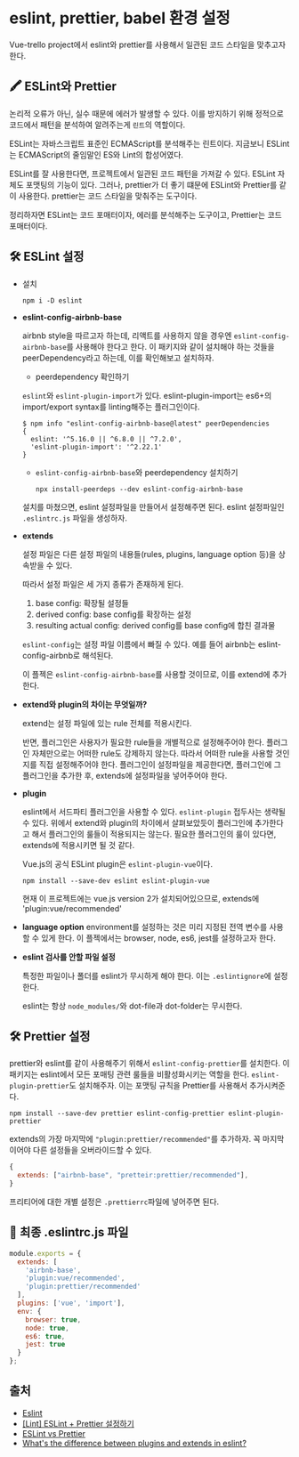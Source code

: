 # eslint, prettier, babel 환경 설정

Vue-trello project에서 eslint와 prettier를 사용해서 일관된 코드 스타일을 맞추고자한다. 

## 🖍 ESLint와 Prettier

논리적 오류가 아닌, 실수 때문에 에러가 발생할 수 있다. 이를 방지하기 위해 정적으로 코드에서 패턴을 분석하여 알려주는게 `린트`의 역할이다. 

ESLint는 자바스크립트 표준인 ECMAScript를 분석해주는 린트이다. 
지금보니 ESLint는 ECMAScript의 줄임말인 ES와 Lint의 합성어였다.

ESLint를 잘 사용한다면, 프로젝트에서 일관된 코드 패턴을 가져갈 수 있다. 
ESLint 자체도 포맷팅의 기능이 있다. 그러나, prettier가 더 좋기 떄문에 ESLint와 Prettier를 같이 사용한다. prettier는 코드 스타일을 맞춰주는 도구이다. 

정리하자면 ESLint는 코드 포매터이자, 에러를 분석해주는 도구이고, Prettier는 코드 포매터이다.


## 🛠 ESLint 설정


- 설치
  ```
  npm i -D eslint 
  ```

- **eslint-config-airbnb-base**

  airbnb style을 따르고자 하는데, 리액트를 사용하지 않을 경우엔 `eslint-config-airbnb-base`를 사용해야 한다고 한다. 
  이 패키지와 같이 설치해야 하는 것들을 peerDependency라고 하는데, 이를 확인해보고 설치하자.

  -  peerdependency 확인하기
  
    `eslint`와 `eslint-plugin-import`가 있다. 
    eslint-plugin-import는 es6+의 import/export syntax를 linting해주는 플러그인이다.

    ```
    $ npm info "eslint-config-airbnb-base@latest" peerDependencies
    {
      eslint: '^5.16.0 || ^6.8.0 || ^7.2.0',
      'eslint-plugin-import': '^2.22.1'
    }
    ```

  - `eslint-config-airbnb-base`와 peerdependency 설치하기
  
    ```
    npx install-peerdeps --dev eslint-config-airbnb-base
    ```

  설치를 마쳤으면, eslint 설정파일을 만들어서 설정해주면 된다.
  eslint 설정파일인 `.eslintrc.js` 파일을 생성하자. 

- **extends**

  설정 파일은 다른 설정 파일의 내용들(rules, plugins, language option 등)을 상속받을 수 있다.

  따라서 설정 파일은 세 가지 종류가 존재하게 된다.

  1. base config: 확장될 설정들
  2. derived config: base config를 확장하는 설정
  3. resulting actual config: derived config를 base config에 합친 결과물
   
  `eslint-config`는 설정 파일 이름에서 빠질 수 있다. 예를 들어 airbnb는 eslint-config-airbnb로 해석된다.

  이 플젝은 `eslint-config-airbnb-base`를 사용할 것이므로, 이를 extend에 추가한다.

- **extend와 plugin의 차이는 무엇일까?**
  
  extend는 설정 파일에 있는 rule 전체를 적용시킨다. 
  
  반면, 플러그인은 사용자가 필요한 rule들을 개별적으로 설정해주어야 한다. 플러그인 자체만으로는 어떠한 rule도 강제하지 않는다. 따라서 어떠한 rule을 사용할 것인지를 직접 설정해주어야 한다. 플러그인이 설정파일을 제공한다면, 플러그인에 그 플러그인을 추가한 후, extends에 설정파일을 넣어주어야 한다. 

- **plugin**

  eslint에서 서드파티 플러그인을 사용할 수 있다. `eslint-plugin` 접두사는 생략될 수 있다. 
  위에서 extend와 plugin의 차이에서 살펴보았듯이 플러그인에 추가한다고 해서 플러그인의 룰들이 적용되지는 않는다. 필요한 플러그인의 룰이 있다면, extends에 적용시키면 될 것 같다.

  Vue.js의 공식 ESLint plugin은 `eslint-plugin-vue`이다. 
  ```
  npm install --save-dev eslint eslint-plugin-vue
  ```
  현재 이 프로젝트에는 vue.js version 2가 설치되어있으므로, extends에 'plugin:vue/recommended'

- **language option**
  environment를 설정하는 것은 미리 지정된 전역 변수를 사용할 수 있게 한다. 이 플젝에서는 browser, node, es6, jest를 설정하고자 한다.

- **eslint 검사를 안할 파일 설정**

  특정한 파일이나 폴더를 eslint가 무시하게 해야 한다.
  이는 `.eslintignore`에 설정한다.

  eslint는 항상 `node_modules/`와 dot-file과 dot-folder는 무시한다.


## 🛠 Prettier 설정

prettier와 eslint를 같이 사용해주기 위해서 `eslint-config-prettier`를 설치한다. 이 패키지는 eslint에서 모든 포매팅 관련 룰들을 비활성화시키는 역할을 한다. `eslint-plugin-prettier`도 설치해주자. 이는 포맷팅 규칙을 Prettier를 사용해서 추가시켜준다.

```
npm install --save-dev prettier eslint-config-prettier eslint-plugin-prettier
```

extends의 가장 마지막에 `"plugin:prettier/recommended"`를 추가하자.  꼭 마지막이어야 다른 설정들을 오버라이드할 수 있다.

```js
{
  extends: ["airbnb-base", "pretteir:prettier/recommended"],
}
```

프리티어에 대한 개별 설정은 `.prettierrc`파일에 넣어주면 된다.

## 📄 최종 .eslintrc.js 파일

```js
module.exports = {
  extends: [
    'airbnb-base',
    'plugin:vue/recommended',
    'plugin:prettier/recommended'
  ],
  plugins: ['vue', 'import'],
  env: {
    browser: true,
    node: true,
    es6: true,
    jest: true
  }
};
```

## 출처
- [Eslint](https://eslint.org/)
- [[Lint] ESLint + Prettier 설정하기](https://baeharam.netlify.app/posts/lint/Lint-ESLint-+-Prettier-%EC%84%A4%EC%A0%95%ED%95%98%EA%B8%B0)
- [ESLint vs Prettier](https://enlear.academy/eslint-vs-prettier-57882d0fec1d)
- [What's the difference between plugins and extends in eslint?
](https://stackoverflow.com/questions/53189200/whats-the-difference-between-plugins-and-extends-in-eslint)